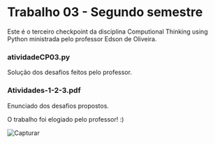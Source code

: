 # Trabalho 03 - Segundo semestre
Este é o terceiro checkpoint da disciplina Computional Thinking using Python ministrada pelo professor Edson de Oliveira.

### atividadeCP03.py
Solução dos desafios feitos pelo professor.

### Atividades-1-2-3.pdf
Enunciado dos desafios propostos.

O trabalho foi elogiado pelo professor! :)

![Capturar](https://user-images.githubusercontent.com/101985616/206927361-15ea58f4-4ebc-4f3d-80e3-f1aab411f71e.jpg)
